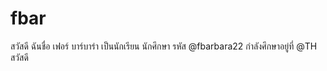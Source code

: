 # fbar
สวัสดี ฉันชื่อ เฟอร์ บาร์บาร่า เป็นนักเรียน นักศึกษา รหัส @fbarbara22 กำลังศึกษาอยู่ที่ @TH สวัสดี
